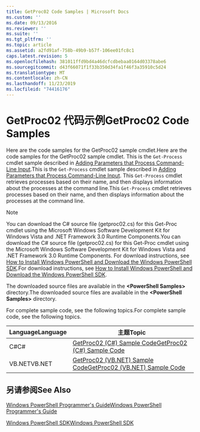```yaml
---
title: GetProc02 Code Samples | Microsoft Docs
ms.custom: ''
ms.date: 09/13/2016
ms.reviewer: ''
ms.suite: ''
ms.tgt_pltfrm: ''
ms.topic: article
ms.assetid: a2fd91af-758b-49b9-b57f-106ee01fc8c1
caps.latest.revision: 5
ms.openlocfilehash: 381011ffd9bd4a46dcfcdbebaa0164d03378abe6
ms.sourcegitcommit: d43f66071f1f33b350d34fa1f46f3a35910c5d24
ms.translationtype: MT
ms.contentlocale: zh-CN
ms.lasthandoff: 11/23/2019
ms.locfileid: "74416176"
---
```

# <a name="getproc02-code-samples"></a><span data-ttu-id="e46d7-102">GetProc02 代码示例</span><span class="sxs-lookup"><span data-stu-id="e46d7-102">GetProc02 Code Samples</span></span>

<span data-ttu-id="e46d7-103">Here are the code samples for the GetProc02 sample cmdlet.</span><span class="sxs-lookup"><span data-stu-id="e46d7-103">Here are the code samples for the GetProc02 sample cmdlet.</span></span> <span data-ttu-id="e46d7-104">This is the `Get-Process` cmdlet sample described in [Adding Parameters that Process Command-Line Input](../cmdlet/adding-parameters-that-process-command-line-input.md).</span><span class="sxs-lookup"><span data-stu-id="e46d7-104">This is the `Get-Process` cmdlet sample described in [Adding Parameters that Process Command-Line Input](../cmdlet/adding-parameters-that-process-command-line-input.md).</span></span> <span data-ttu-id="e46d7-105">This `Get-Process` cmdlet retrieves processes based on their name, and then displays information about the processes at the command line.</span><span class="sxs-lookup"><span data-stu-id="e46d7-105">This `Get-Process` cmdlet retrieves processes based on their name, and then displays information about the processes at the command line.</span></span>

> [!NOTE]
> <span data-ttu-id="e46d7-106">You can download the C# source file (getproc02.cs) for this Get-Proc cmdlet using the Microsoft Windows Software Development Kit for Windows Vista and .NET Framework 3.0 Runtime Components.</span><span class="sxs-lookup"><span data-stu-id="e46d7-106">You can download the C# source file (getproc02.cs) for this Get-Proc cmdlet using the Microsoft Windows Software Development Kit for Windows Vista and .NET Framework 3.0 Runtime Components.</span></span> <span data-ttu-id="e46d7-107">For download instructions, see [How to Install Windows PowerShell and Download the Windows PowerShell SDK](/powershell/scripting/developer/installing-the-windows-powershell-sdk).</span><span class="sxs-lookup"><span data-stu-id="e46d7-107">For download instructions, see [How to Install Windows PowerShell and Download the Windows PowerShell SDK](/powershell/scripting/developer/installing-the-windows-powershell-sdk).</span></span>
>
> <span data-ttu-id="e46d7-108">The downloaded source files are available in the **\<PowerShell Samples>** directory.</span><span class="sxs-lookup"><span data-stu-id="e46d7-108">The downloaded source files are available in the **\<PowerShell Samples>** directory.</span></span>

<span data-ttu-id="e46d7-109">For complete sample code, see the following topics.</span><span class="sxs-lookup"><span data-stu-id="e46d7-109">For complete sample code, see the following topics.</span></span>

|<span data-ttu-id="e46d7-110">Language</span><span class="sxs-lookup"><span data-stu-id="e46d7-110">Language</span></span>|<span data-ttu-id="e46d7-111">主题</span><span class="sxs-lookup"><span data-stu-id="e46d7-111">Topic</span></span>|
|--------------|-----------|
|<span data-ttu-id="e46d7-112">C#</span><span class="sxs-lookup"><span data-stu-id="e46d7-112">C#</span></span>|[<span data-ttu-id="e46d7-113">GetProc02 (C#) Sample Code</span><span class="sxs-lookup"><span data-stu-id="e46d7-113">GetProc02 (C#) Sample Code</span></span>](./getproc02-csharp-sample-code.md)|
|<span data-ttu-id="e46d7-114">VB.NET</span><span class="sxs-lookup"><span data-stu-id="e46d7-114">VB.NET</span></span>|[<span data-ttu-id="e46d7-115">GetProc02 (VB.NET) Sample Code</span><span class="sxs-lookup"><span data-stu-id="e46d7-115">GetProc02 (VB.NET) Sample Code</span></span>](./getproc02-vb-net-sample-code.md)|

## <a name="see-also"></a><span data-ttu-id="e46d7-116">另请参阅</span><span class="sxs-lookup"><span data-stu-id="e46d7-116">See Also</span></span>

[<span data-ttu-id="e46d7-117">Windows PowerShell Programmer's Guide</span><span class="sxs-lookup"><span data-stu-id="e46d7-117">Windows PowerShell Programmer's Guide</span></span>](./windows-powershell-programmer-s-guide.md)

[<span data-ttu-id="e46d7-118">Windows PowerShell SDK</span><span class="sxs-lookup"><span data-stu-id="e46d7-118">Windows PowerShell SDK</span></span>](../windows-powershell-reference.md)
